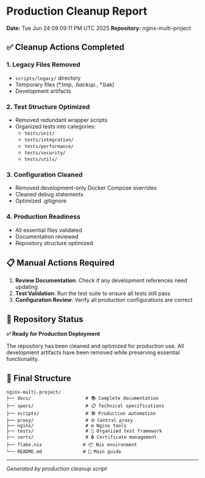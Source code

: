 # Production Cleanup Report

**Date:** Tue Jun 24 09:09:11 PM UTC 2025
**Repository:** nginx-multi-project

## ✅ Cleanup Actions Completed

### 1. Legacy Files Removed
- `scripts/legacy/` directory
- Temporary files (*.tmp, *.backup.*, *.bak)
- Development artifacts

### 2. Test Structure Optimized
- Removed redundant wrapper scripts
- Organized tests into categories:
  - `tests/unit/`
  - `tests/integration/`
  - `tests/performance/`
  - `tests/security/`
  - `tests/utils/`

### 3. Configuration Cleaned
- Removed development-only Docker Compose overrides
- Cleaned debug statements
- Optimized .gitignore

### 4. Production Readiness
- All essential files validated
- Documentation reviewed
- Repository structure optimized

## 📋 Manual Actions Required

1. **Review Documentation**: Check if any development references need updating
2. **Test Validation**: Run the test suite to ensure all tests still pass
3. **Configuration Review**: Verify all production configurations are correct

## 🎯 Repository Status

**✅ Ready for Production Deployment**

The repository has been cleaned and optimized for production use. All development artifacts have been removed while preserving essential functionality.

## 📁 Final Structure

```
nginx-multi-project/
├── docs/                    # 📚 Complete documentation
├── specs/                   # 📋 Technical specifications
├── scripts/                 # 🛠️ Production automation
├── proxy/                   # 🌐 Central proxy
├── nginx/                   # ⚙️ Nginx tools
├── tests/                   # 🧪 Organized test framework
├── certs/                   # 🔒 Certificate management
├── flake.nix               # 📦 Nix environment
└── README.md               # 🚀 Main guide
```

---
*Generated by production cleanup script*
